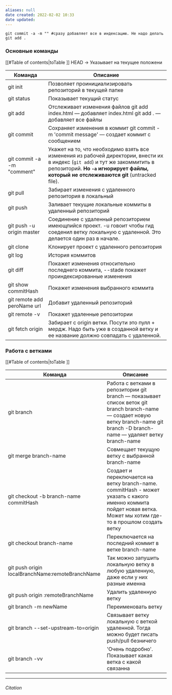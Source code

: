 ```yaml
---
aliases: null
date created: 2022-02-02 10:33
date updated:
---
```


```
git commit -a -m "" #сразу добавляет все в индексацию. Не надо делать git add .
```


### Основные команды

[[#Table of contents|toTable ]]
HEAD → Указывает на текущее положени

| Команда                     | Описание                                                                                                                                                                                                                |
| --------------------------- | ----------------------------------------------------------------------------------------------------------------------------------------------------------------------------------------------------------------------- |
| git init                    | Позволяет проинициализировать репозиторий в текущей папке                                                                                                                                                               |
| git status                  | Показывает текущий статус                                                                                                                                                                                               |
| git add                     | Отслеживает изменения файлов git add index.html — добавляет index.html git add . — добавляет все файлы                                                                                                                  |
| git commit                  | Сохраняет изменения в коммит git commit -m 'commit message' — создает коммит с сообщением                                                                                                                               |
| git commit -a -m "comment"  | Укажет на то, что необходимо взять все изменения из рабочей директории, внести их в индекс (`git add`) и тут же закоммитить в репозиторий. **Но `-a` игнорирует файлы, который не отслеживаются git** (untracked file). |
| git pull                    | Забирает изменения с удаленного репозитория в локальный                                                                                                                                                                 |
| git push                    | Заливает текущие локальные коммиты в удаленный репозиторий                                                                                                                                                              |
| git push -u origin master   | Соединение с удаленный репозиторием имеющпийся проект. -u говоит чтобы гид соеденил ветку локальную с удаленной. Это делается один раз в начале.                                                                        |
| git clone                   | Клонирует проект с удаленного репозитория                                                                                                                                                                               |
| git log                     | История коммитов                                                                                                                                                                                                        |
| git diff                    | Покажет изменения относительно последнего коммита, --stade покажет проиндексированные изменения                                                                                                                         |
| git show commitHash         | Покажет изменения выбранного коммита                                                                                                                                                                                    |
| git remote add peroName url | Добавит удаленный репозиторий                                                                                                                                                                                           |
| git remote -v               | Покажет удаленные репозитории                                                                                                                                                                                           |
| git fetch origin            | Забирает с origin ветки. Посути это пулл + мердж. Надо быть уже в созданной ветку и ее название должно совпадать с удаленной.                                                                                           |

### Работа с ветками

[[#Table of contents|toTable ]]

| Команда                                          | Описание                                                                                                                                                                           |
| ------------------------------------------------ | ---------------------------------------------------------------------------------------------------------------------------------------------------------------------------------- |
| git branch                                       | Работа с ветками в репозитории git branch — показывает список веток git branch branch-name — создает новую ветку branch-name git branch -D branch-name — удаляет ветку branch-name |
| git merge branch-name                            | Совмещает текущую ветку с выбранной  branch-name                                                                                                                                   |
| git checkout -b branch-name commitHash           | Создает и переключается на ветку branch-name. commitHash - может указать с какого именно коммита пойдет новая ветка. Может мы хотим где-то в прошлом создать ветку                 |
| git checkout branch-name                         | Переключается на последний коммит в ветке branch-name                                                                                                                              |
| git push origin localBranchName:remoteBranchName | Так можно запушить локальную ветку в любую удаленную, даже если у них разные именна                                                                                                |
| git push origin :remoteBranchName                | Удалить удаленную ветку                                                                                                                                                            |
| git branch -m newName                            | Переименовать ветку                                                                                                                                                                |
| git branch --set-upstream-to=origin              | Связывает ветку локальную с веткой удаленной. Тогда можно будет писать push/pull безничего                                                                                         |
| git branch -vv                                   | 'Очень подробно'. Показывает какая ветка с какой связанна                                                                                                                          |



---

###### Citation

